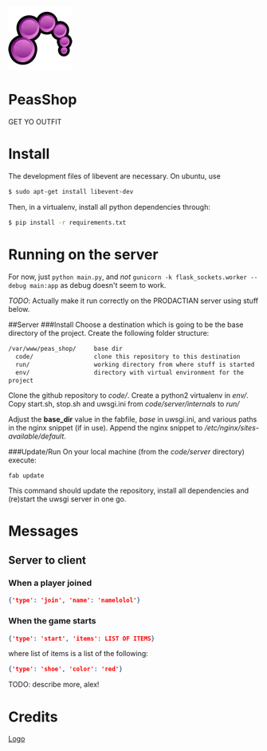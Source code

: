 ![PPP](/resources/ppp.png)

PeasShop
========

GET YO OUTFIT

Install
=======

The development files of libevent are necessary. On ubuntu, use

```bash
$ sudo apt-get install libevent-dev
```

Then, in a virtualenv, install all python dependencies through:

```bash
$ pip install -r requirements.txt
```

Running on the server
=====================

For now, just `python main.py`, and *not*
`gunicorn -k flask_sockets.worker --debug main:app` as debug doesn't seem to work.

*TODO*: Actually make it run correctly on the PRODACTIAN server using stuff below.


##Server
###Install
Choose a destination which is going to be the base directory of the project.
Create the following folder structure:

```
/var/www/peas_shop/     base dir
  code/                 clone this repository to this destination
  run/                  working directory from where stuff is started
  env/                  directory with virtual environment for the project
```

Clone the github repository to *code/*.
Create a python2 virtualenv in *env/*.
Copy start.sh, stop.sh and uwsgi.ini from *code/server/internals* to *run/*

Adjust the **base_dir** value in the fabfile, *base* in uwsgi.ini, and various paths in the nginx snippet (if in use).
Append the nginx snippet to */etc/nginx/sites-available/default*.

###Update/Run
On your local machine (from the *code/server* directory) execute:

```
fab update
```

This command should update the repository, install all dependencies and (re)start the uwsgi server in one go.

Messages
========

Server to client
----------------

### When a player joined

```json
{'type': 'join', 'name': 'namelolol'}
```

### When the game starts

```json
{'type': 'start', 'items': LIST OF ITEMS}
```

where list of items is a list of the following:

```json
{'type': 'shoe', 'color': 'red'}
```

TODO: describe more, alex!


Credits
=======
[Logo](https://www.iconfinder.com/icons/20130/style_xp_icon#size=128)
